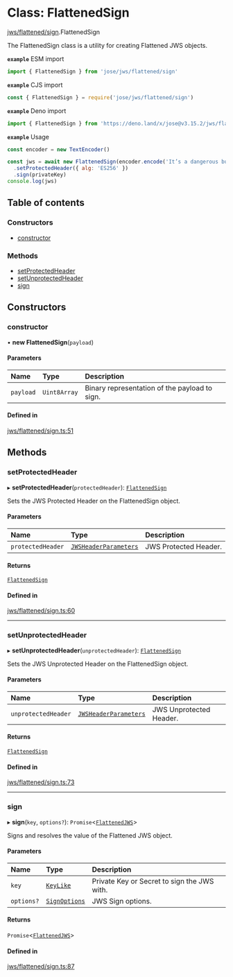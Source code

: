 # Class: FlattenedSign

[jws/flattened/sign](../modules/jws_flattened_sign.md).FlattenedSign

The FlattenedSign class is a utility for creating Flattened JWS objects.

**`example`** ESM import
```js
import { FlattenedSign } from 'jose/jws/flattened/sign'
```

**`example`** CJS import
```js
const { FlattenedSign } = require('jose/jws/flattened/sign')
```

**`example`** Deno import
```js
import { FlattenedSign } from 'https://deno.land/x/jose@v3.15.2/jws/flattened/sign.ts'
```

**`example`** Usage
```js
const encoder = new TextEncoder()

const jws = await new FlattenedSign(encoder.encode('It’s a dangerous business, Frodo, going out your door.'))
  .setProtectedHeader({ alg: 'ES256' })
  .sign(privateKey)
console.log(jws)
```

## Table of contents

### Constructors

- [constructor](jws_flattened_sign.FlattenedSign.md#constructor)

### Methods

- [setProtectedHeader](jws_flattened_sign.FlattenedSign.md#setprotectedheader)
- [setUnprotectedHeader](jws_flattened_sign.FlattenedSign.md#setunprotectedheader)
- [sign](jws_flattened_sign.FlattenedSign.md#sign)

## Constructors

### constructor

• **new FlattenedSign**(`payload`)

#### Parameters

| Name | Type | Description |
| :------ | :------ | :------ |
| `payload` | `Uint8Array` | Binary representation of the payload to sign. |

#### Defined in

[jws/flattened/sign.ts:51](https://github.com/panva/jose/blob/v3.15.2/src/jws/flattened/sign.ts#L51)

## Methods

### setProtectedHeader

▸ **setProtectedHeader**(`protectedHeader`): [`FlattenedSign`](jws_flattened_sign.FlattenedSign.md)

Sets the JWS Protected Header on the FlattenedSign object.

#### Parameters

| Name | Type | Description |
| :------ | :------ | :------ |
| `protectedHeader` | [`JWSHeaderParameters`](../interfaces/types.JWSHeaderParameters.md) | JWS Protected Header. |

#### Returns

[`FlattenedSign`](jws_flattened_sign.FlattenedSign.md)

#### Defined in

[jws/flattened/sign.ts:60](https://github.com/panva/jose/blob/v3.15.2/src/jws/flattened/sign.ts#L60)

___

### setUnprotectedHeader

▸ **setUnprotectedHeader**(`unprotectedHeader`): [`FlattenedSign`](jws_flattened_sign.FlattenedSign.md)

Sets the JWS Unprotected Header on the FlattenedSign object.

#### Parameters

| Name | Type | Description |
| :------ | :------ | :------ |
| `unprotectedHeader` | [`JWSHeaderParameters`](../interfaces/types.JWSHeaderParameters.md) | JWS Unprotected Header. |

#### Returns

[`FlattenedSign`](jws_flattened_sign.FlattenedSign.md)

#### Defined in

[jws/flattened/sign.ts:73](https://github.com/panva/jose/blob/v3.15.2/src/jws/flattened/sign.ts#L73)

___

### sign

▸ **sign**(`key`, `options?`): `Promise`<[`FlattenedJWS`](../interfaces/types.FlattenedJWS.md)\>

Signs and resolves the value of the Flattened JWS object.

#### Parameters

| Name | Type | Description |
| :------ | :------ | :------ |
| `key` | [`KeyLike`](../types/types.KeyLike.md) | Private Key or Secret to sign the JWS with. |
| `options?` | [`SignOptions`](../interfaces/types.SignOptions.md) | JWS Sign options. |

#### Returns

`Promise`<[`FlattenedJWS`](../interfaces/types.FlattenedJWS.md)\>

#### Defined in

[jws/flattened/sign.ts:87](https://github.com/panva/jose/blob/v3.15.2/src/jws/flattened/sign.ts#L87)

